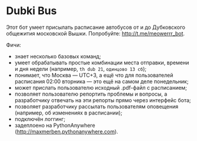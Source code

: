 # Dubki Bus

Этот бот умеет присылать расписание автобусов от и до Дубковского общежития московской Вышки. Попробуйте: http://t.me/meowerrr_bot.

Фичи:
* знает несколько базовых команд;
* умеет обрабатывать простые комбинации места отправки, времени и дня недели (например, `th dub 21`, `одинцово 13 сб`);
* понимает, что Москва — UTC+3, а ещё что для пользователей расписания 02:00 вторника — это ещё на самом деле понедельник;
* может прислать пользователю исходный .pdf-файл с расписанием;
* позволяет пользователю репортить проблемы и вопросы, а разработчику отвечать на эти репорты прямо через интерфейс бота;
* позволяет разработчику рассылать пользователям оповещения (например, об изменениях в расписании);
* подключён логгинг;
* задеплоено на PythonAnywhere (http://maxmerben.pythonanywhere.com).
